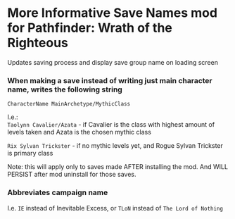 # More Informative Save Names mod for Pathfinder: Wrath of the Righteous

Updates saving process and display save group name on loading screen

### When making a save instead of writing just main character name, writes the following string
```
CharacterName MainArchetype/MythicClass
```
I.e.:  
`Taolynn Cavalier/Azata` - if Cavalier is the class with highest amount of levels taken and Azata is the chosen mythic class

`Rix Sylvan Trickster` - if no mythic levels yet, and Rogue Sylvan Trickster is primary class

Note: this will apply only to saves made AFTER installing the mod. And WILL PERSIST after mod uninstall for those saves.

### Abbreviates campaign name

I.e. `IE` instead of Inevitable Excess, or `TLoN` instead of `The Lord of Nothing`
